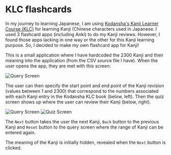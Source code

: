 # KLC flashcards

In my journey to learning Japanese, I am using [Kodansha's Kanji Learner Course (KLC)](https://www.amazon.com/Kodansha-Kanji-Learners-Course-Step/dp/1568365268) for learning Kanji (Chinese characters used  in Japanese. I used 3 flashcard apps (including Anki) to do my Kanji reviews. However, I found those apps lacking in one way or the other for this Kanji learning purpose. So, I decided to make my own flashcard app for Kanji!

This is a small application where I have hardcoded the 2300 Kanji and their meaning into the application (from the CSV source file I have). When the user opens the app, they are met with this screen:

<img src="https://imgur.com/jO9nUAh.jpg" alt="Query Screen">

The user can then specify the start point and end point of the Kanji revision (values between 1 and 2300) that correspond to the numbers associated with each Kanji entry in the Kodansha KLC book (below, left). Then the quiz screen shows up where the user can review their Kanji (below, right).

<img src="https://imgur.com/y2ot0mn.jpg" alt="Query Screen"> <img src="https://imgur.com/hgKFmIV.jpg" alt="Quiz Screen">

The `Next` button takes the user the next Kanji, `Back` button to the previous Kanji and `Reset` button to the query screen where the range of Kanji can be entered again.

The meaning of the Kanji is initially hidden, revealed when the `Next` button is clicked.
